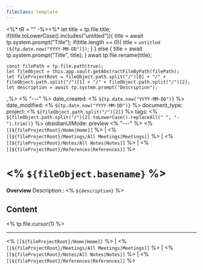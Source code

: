 ```yaml
---
fileclass: template
---
```

<%* tR = "" -%><%*
	let title = tp.file.title;
	if(title.toLowerCase().includes("untitled")){
		title = await tp.system.prompt("Title");
		if(title.length == 0){
			title = `untitled (${tp.date.now("YYYY-MM-DD")})`;
		}
	} else {
		title = await tp.system.prompt("Title", title);
	}
	await tp.file.rename(title);
 
	const filePath = tp.file.path(true);
	let fileObject = this.app.vault.getAbstractFileByPath(filePath);
	let fileProjectRoot = fileObject.path.split("/")[0] + "/" + fileObject.path.split("/")[1] + "/" + fileObject.path.split("/")[2];
	let description = await tp.system.prompt("Description");
	
_%>
<% "---" %>
date_created: <% `${tp.date.now("YYYY-MM-DD")}` %>
date_modified: <% `${tp.date.now("YYYY-MM-DD")}` %>
document_type: 
project: <% `${fileObject.path.split("/")[2]}` %>
tags: <% `${fileObject.path.split("/")[2].toLowerCase().replaceAll(" ", "-").trim()}` %>
obsidianUIMode: preview
<% "---" %>
<% `[[${fileProjectRoot}/Home|Home]]` %> | <% `[[${fileProjectRoot}/Meetings/All Meetings|Meetings]]` %> | <% `[[${fileProjectRoot}/Notes/All Notes|Notes]]` %> | <% `[[${fileProjectRoot}/References|References]]` %>
# <% `${fileObject.basename}` %>
**Overview**
Description:: <% `${description}` %>

## Content
<% tp.file.cursor(1) %>




---
<% `[[${fileProjectRoot}/Home|Home]]` %> | <% `[[${fileProjectRoot}/Meetings/All Meetings|Meetings]]` %> | <% `[[${fileProjectRoot}/Notes/All Notes|Notes]]` %> | <% `[[${fileProjectRoot}/References|References]]` %>
